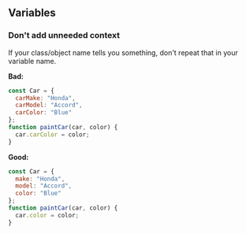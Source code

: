 ## **Variables**
### Don't add unneeded context

If your class/object name tells you something, don't repeat that in your
variable name.

**Bad:**
```javascript
const Car = {
  carMake: "Honda",
  carModel: "Accord",
  carColor: "Blue"
};
function paintCar(car, color) {
  car.carColor = color;
}
```

**Good:**
```javascript
const Car = {
  make: "Honda",
  model: "Accord",
  color: "Blue"
};
function paintCar(car, color) {
  car.color = color;
}
```